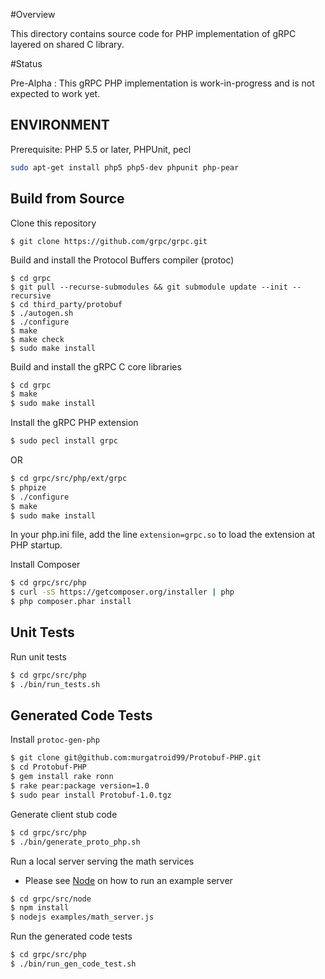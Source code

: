 
#Overview

This directory contains source code for PHP implementation of gRPC layered on shared C library.

#Status

Pre-Alpha : This gRPC PHP implementation is work-in-progress and is not expected to work yet.

## ENVIRONMENT

Prerequisite: PHP 5.5 or later, PHPUnit, pecl

```sh
sudo apt-get install php5 php5-dev phpunit php-pear
```

## Build from Source

Clone this repository

```
$ git clone https://github.com/grpc/grpc.git
```

Build and install the Protocol Buffers compiler (protoc)

```
$ cd grpc
$ git pull --recurse-submodules && git submodule update --init --recursive
$ cd third_party/protobuf
$ ./autogen.sh
$ ./configure
$ make
$ make check
$ sudo make install
```

Build and install the gRPC C core libraries

```sh
$ cd grpc
$ make
$ sudo make install
```

Install the gRPC PHP extension

```sh
$ sudo pecl install grpc
```

OR

```sh
$ cd grpc/src/php/ext/grpc
$ phpize
$ ./configure
$ make
$ sudo make install
```

In your php.ini file, add the line `extension=grpc.so` to load the extension
at PHP startup.

Install Composer

```sh
$ cd grpc/src/php
$ curl -sS https://getcomposer.org/installer | php
$ php composer.phar install
```

## Unit Tests

Run unit tests

```sh
$ cd grpc/src/php
$ ./bin/run_tests.sh
```

## Generated Code Tests

Install `protoc-gen-php`

```sh
$ git clone git@github.com:murgatroid99/Protobuf-PHP.git
$ cd Protobuf-PHP
$ gem install rake ronn
$ rake pear:package version=1.0
$ sudo pear install Protobuf-1.0.tgz
```

Generate client stub code

```sh
$ cd grpc/src/php
$ ./bin/generate_proto_php.sh
```

Run a local server serving the math services

 - Please see [Node][] on how to run an example server

```sh
$ cd grpc/src/node
$ npm install
$ nodejs examples/math_server.js
```

Run the generated code tests

```sh
$ cd grpc/src/php
$ ./bin/run_gen_code_test.sh
```

[Node]:https://github.com/grpc/grpc/tree/master/src/node/examples
